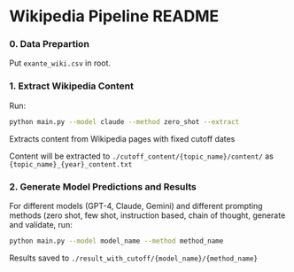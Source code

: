 # Wikipedia Pipeline README

### 0. Data Prepartion
Put `exante_wiki.csv` in root.
### 1. Extract Wikipedia Content
Run: 
```bash
python main.py --model claude --method zero_shot --extract
```

Extracts content from Wikipedia pages with fixed cutoff dates

Content will be extracted to `./cutoff_content/{topic_name}/content/` as `{topic_name}_{year}_content.txt`

### 2. Generate Model Predictions and Results
For different models (GPT-4, Claude, Gemini) and different prompting methods (zero shot, few shot, instruction based, chain of thought, generate and validate, run:
```bash
python main.py --model model_name --method method_name
```

Results saved to `./result_with_cutoff/{model_name}/{method_name}`